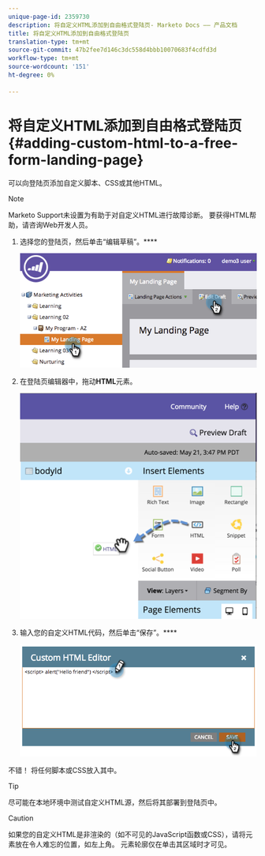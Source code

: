```yaml
---
unique-page-id: 2359730
description: 将自定义HTML添加到自由格式登陆页- Marketo Docs —— 产品文档
title: 将自定义HTML添加到自由格式登陆页
translation-type: tm+mt
source-git-commit: 47b2fee7d146c3dc558d4bbb10070683f4cdfd3d
workflow-type: tm+mt
source-wordcount: '151'
ht-degree: 0%

---
```



# 将自定义HTML添加到自由格式登陆页{#adding-custom-html-to-a-free-form-landing-page}

可以向登陆页添加自定义脚本、CSS或其他HTML。

>[!NOTE]
>
>Marketo Support未设置为有助于对自定义HTML进行故障诊断。 要获得HTML帮助，请咨询Web开发人员。

1. 选择您的登陆页，然后单击“编辑草稿”。****

   ![](assets/image2014-9-17-12-3a2-3a15.png)

1. 在登陆页编辑器中，拖动&#x200B;**HTML**&#x200B;元素。

   ![](assets/image2015-5-21-15-3a52-3a42.png)

1. 输入您的自定义HTML代码，然后单击“保存”。****

   ![](assets/image2014-9-17-12-3a3-3a39.png)

不错！ 将任何脚本或CSS放入其中。

>[!TIP]
>
>尽可能在本地环境中测试自定义HTML源，然后将其部署到登陆页中。

>[!CAUTION]
>
>如果您的自定义HTML是非渲染的（如不可见的JavaScript函数或CSS），请将元素放在令人难忘的位置，如左上角。 元素轮廓仅在单击其区域时才可见。

